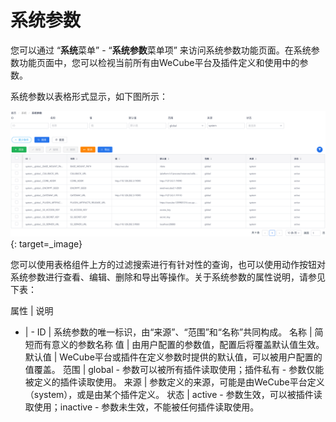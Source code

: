 # 系统参数

您可以通过 “**系统**菜单” - “**系统参数**菜单项” 来访问系统参数功能页面。在系统参数功能页面中，您可以检视当前所有由WeCube平台及插件定义和使用中的参数。

系统参数以表格形式显示，如下图所示：

[![系统配置表格](images/system-settings/system-settings-table.png)](images/system-settings/system-settings-table.png){: target=\_image}

您可以使用表格组件上方的过滤搜索进行有针对性的查询，也可以使用动作按钮对系统参数进行查看、编辑、删除和导出等操作。关于系统参数的属性说明，请参见下表：

属性 | 说明
- | -
ID | 系统参数的唯一标识，由“来源”、“范围”和“名称”共同构成。
名称 | 简短而有意义的参数名称
值 | 由用户配置的参数值，配置后将覆盖默认值生效。
默认值 | WeCube平台或插件在定义参数时提供的默认值，可以被用户配置的值覆盖。
范围 | global - 参数可以被所有插件读取使用；插件私有 - 参数仅能被定义的插件读取使用。
来源 | 参数定义的来源，可能是由WeCube平台定义（system），或是由某个插件定义。
状态 | active - 参数生效，可以被插件读取使用；inactive - 参数未生效，不能被任何插件读取使用。
